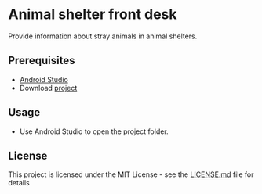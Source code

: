 # Animal shelter front desk
Provide information about stray animals in animal shelters.
## Prerequisites
* [Android Studio](https://developer.android.com/studio)
* Download [project](https://drive.google.com/file/d/1tblI64VMBrh2KBpIZ7s5ZVB04EqVyd2w/view?usp=sharing)
## Usage
* Use Android Studio to open the project folder.
## License
This project is licensed under the MIT License - see the [LICENSE.md](LICENSE) file for details
